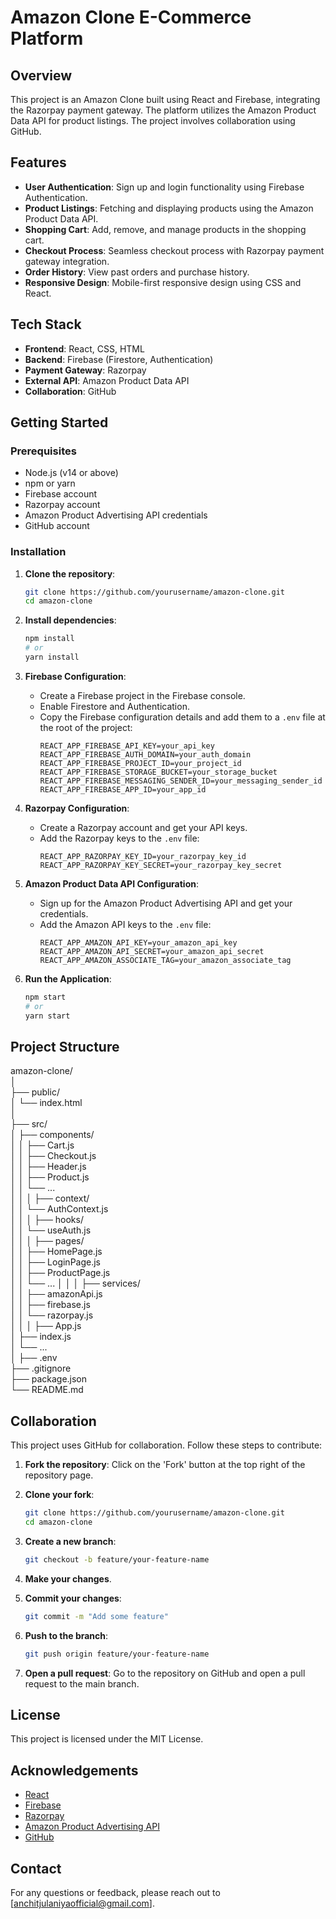 # Amazon Clone E-Commerce Platform

## Overview

This project is an Amazon Clone built using React and Firebase, integrating the Razorpay payment gateway. The platform utilizes the Amazon Product Data API for product listings. The project involves collaboration using GitHub.

## Features

- **User Authentication**: Sign up and login functionality using Firebase Authentication.
- **Product Listings**: Fetching and displaying products using the Amazon Product Data API.
- **Shopping Cart**: Add, remove, and manage products in the shopping cart.
- **Checkout Process**: Seamless checkout process with Razorpay payment gateway integration.
- **Order History**: View past orders and purchase history.
- **Responsive Design**: Mobile-first responsive design using CSS and React.

## Tech Stack

- **Frontend**: React, CSS, HTML
- **Backend**: Firebase (Firestore, Authentication)
- **Payment Gateway**: Razorpay
- **External API**: Amazon Product Data API
- **Collaboration**: GitHub

## Getting Started

### Prerequisites

- Node.js (v14 or above)
- npm or yarn
- Firebase account
- Razorpay account
- Amazon Product Advertising API credentials
- GitHub account

### Installation

1. **Clone the repository**:
    ```sh
    git clone https://github.com/yourusername/amazon-clone.git
    cd amazon-clone
    ```

2. **Install dependencies**:
    ```sh
    npm install
    # or
    yarn install
    ```

3. **Firebase Configuration**:
    - Create a Firebase project in the Firebase console.
    - Enable Firestore and Authentication.
    - Copy the Firebase configuration details and add them to a `.env` file at the root of the project:
      ```env
      REACT_APP_FIREBASE_API_KEY=your_api_key
      REACT_APP_FIREBASE_AUTH_DOMAIN=your_auth_domain
      REACT_APP_FIREBASE_PROJECT_ID=your_project_id
      REACT_APP_FIREBASE_STORAGE_BUCKET=your_storage_bucket
      REACT_APP_FIREBASE_MESSAGING_SENDER_ID=your_messaging_sender_id
      REACT_APP_FIREBASE_APP_ID=your_app_id
      ```

4. **Razorpay Configuration**:
    - Create a Razorpay account and get your API keys.
    - Add the Razorpay keys to the `.env` file:
      ```env
      REACT_APP_RAZORPAY_KEY_ID=your_razorpay_key_id
      REACT_APP_RAZORPAY_KEY_SECRET=your_razorpay_key_secret
      ```

5. **Amazon Product Data API Configuration**:
    - Sign up for the Amazon Product Advertising API and get your credentials.
    - Add the Amazon API keys to the `.env` file:
      ```env
      REACT_APP_AMAZON_API_KEY=your_amazon_api_key
      REACT_APP_AMAZON_API_SECRET=your_amazon_api_secret
      REACT_APP_AMAZON_ASSOCIATE_TAG=your_amazon_associate_tag
      ```

6. **Run the Application**:
    ```sh
    npm start
    # or
    yarn start
    ```

## Project Structure
amazon-clone/   
│  
├── public/  
│ └── index.html  
│  
├── src/  
│ ├── components/  
│ │ ├── Cart.js  
│ │ ├── Checkout.js  
│ │ ├── Header.js  
│ │ ├── Product.js  
│ │ └── ...  
│ │
│ ├── context/  
│ │ └── AuthContext.js  
│ │
│ ├── hooks/   
│ │ └── useAuth.js  
│ │
│ ├── pages/  
│ │ ├── HomePage.js  
│ │ ├── LoginPage.js  
│ │ ├── ProductPage.js  
│ │ └── ...
│ │
│ ├── services/  
│ │ ├── amazonApi.js  
│ │ ├── firebase.js  
│ │ └── razorpay.js  
│ │
│ ├── App.js  
│ ├── index.js  
│ └── ...   
│
├── .env  
├── .gitignore  
├── package.json  
└── README.md  



## Collaboration

This project uses GitHub for collaboration. Follow these steps to contribute:

1. **Fork the repository**: Click on the 'Fork' button at the top right of the repository page.

2. **Clone your fork**:
    ```sh
    git clone https://github.com/yourusername/amazon-clone.git
    cd amazon-clone
    ```

3. **Create a new branch**:
    ```sh
    git checkout -b feature/your-feature-name
    ```

4. **Make your changes**.

5. **Commit your changes**:
    ```sh
    git commit -m "Add some feature"
    ```

6. **Push to the branch**:
    ```sh
    git push origin feature/your-feature-name
    ```

7. **Open a pull request**: Go to the repository on GitHub and open a pull request to the main branch.

## License

This project is licensed under the MIT License.

## Acknowledgements

- [React](https://reactjs.org/)
- [Firebase](https://firebase.google.com/)
- [Razorpay](https://razorpay.com/)
- [Amazon Product Advertising API](https://affiliate-program.amazon.com/)
- [GitHub](https://github.com/)

## Contact

For any questions or feedback, please reach out to [anchitjulaniyaofficial@gmail.com].

